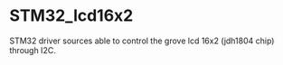 # STM32_lcd16x2
STM32 driver sources able to control the grove lcd 16x2 (jdh1804 chip) through I2C.

